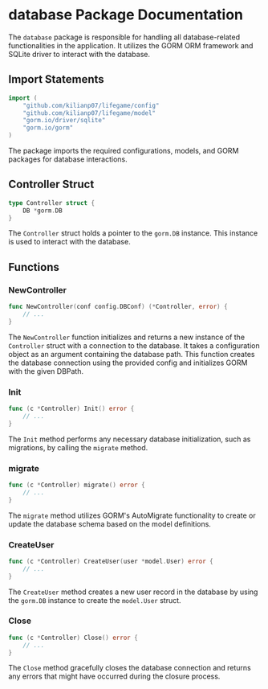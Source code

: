  # database Package Documentation

The `database` package is responsible for handling all database-related functionalities in the application. It utilizes the GORM ORM framework and SQLite driver to interact with the database.

## Import Statements

```go
import (
	"github.com/kilianp07/lifegame/config"
	"github.com/kilianp07/lifegame/model"
	"gorm.io/driver/sqlite"
	"gorm.io/gorm"
)
```

The package imports the required configurations, models, and GORM packages for database interactions.

## Controller Struct

```go
type Controller struct {
	DB *gorm.DB
}
```

The `Controller` struct holds a pointer to the `gorm.DB` instance. This instance is used to interact with the database.

## Functions

### NewController

```go
func NewController(conf config.DBConf) (*Controller, error) {
	// ...
}
```

The `NewController` function initializes and returns a new instance of the `Controller` struct with a connection to the database. It takes a configuration object as an argument containing the database path. This function creates the database connection using the provided config and initializes GORM with the given DBPath.

### Init

```go
func (c *Controller) Init() error {
	// ...
}
```

The `Init` method performs any necessary database initialization, such as migrations, by calling the `migrate` method.

### migrate

```go
func (c *Controller) migrate() error {
	// ...
}
```

The `migrate` method utilizes GORM's AutoMigrate functionality to create or update the database schema based on the model definitions.

### CreateUser

```go
func (c *Controller) CreateUser(user *model.User) error {
	// ...
}
```

The `CreateUser` method creates a new user record in the database by using the `gorm.DB` instance to create the `model.User` struct.

### Close

```go
func (c *Controller) Close() error {
	// ...
}
```

The `Close` method gracefully closes the database connection and returns any errors that might have occurred during the closure process.

